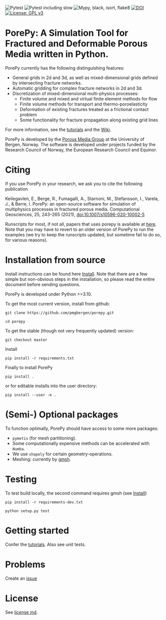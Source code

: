 ![Pytest](https://github.com/pmgbergen/porepy/actions/workflows/run-pytest.yml/badge.svg)
![Pytest including slow](https://github.com/pmgbergen/porepy/actions/workflows/run-pytest-all.yml/badge.svg)
![Mypy, black, isort, flake8](https://github.com/pmgbergen/porepy/actions/workflows/run-static-checks.yml/badge.svg)
[![DOI](https://zenodo.org/badge/89228838.svg)](https://zenodo.org/badge/latestdoi/89228838)
[![License: GPL v3](https://img.shields.io/badge/License-GPL%20v3-blue.svg)](https://www.gnu.org/licenses/gpl-3.0)


# PorePy: A Simulation Tool for Fractured and Deformable Porous Media written in Python.
PorePy currently has the following distinguishing features:
- General grids in 2d and 3d, as well as mixed-dimensional grids defined by intersecting fracture networks.
- Automatic gridding for complex fracture networks in 2d and 3d.
- Discretization of mixed-dimensional multi-physics processes:
    - Finite volume and mixed and virtual finite element methods for flow
    - Finite volume methods for transport and thermo-poroelasticity
    - Deformation of existing fractures treated as a frictional contact problem
    - Some functionality for fracture propagation along existing grid lines


For more information, see the [tutorials](tutorials) and the [Wiki](https://github.com/pmgbergen/porepy/wiki).

PorePy is developed by the [Porous Media Group](http://pmg.b.uib.no/) at the University of Bergen, Norway. The software is developed under projects funded by the Research Council of Norway, the European Research Council and Equinor.

# Citing
If you use PorePy in your research, we ask you to cite the following publication

Keilegavlen, E., Berge, R., Fumagalli, A., Starnoni, M., Stefansson, I., Varela, J., & Berre, I. PorePy: an open-source software for simulation of multiphysics processes in fractured porous media. Computational Geosciences,  25, 243–265 (2021), [doi:10.1007/s10596-020-10002-5](https://doi.org/10.1007/s10596-020-10002-5)

Runscripts for most, if not all, papers that uses porepy is available at [here](./Papers.md).
Note that you may have to revert to an older version of PorePy to run the examples (we try to keep the runscripts updated, but sometime fail to do so, for various reasons).

# Installation from source
Install instructions can be found here [Install](https://github.com/pmgbergen/porepy/blob/develop/Install.md).
Note that there are a few simple but non-obvious steps in the installation, so please read the entire document before sending questions.

PorePy is developed under Python >=3.10.

To get the most current version, install from github:

    git clone https://github.com/pmgbergen/porepy.git

    cd porepy

To get the stable (though not very frequently updated) version:

    git checkout master

Install

    pip install -r requirements.txt

Finally to install PorePy

    pip install .

or for editable installs into the user directory:

    pip install --user -e .



# (Semi-) Optional packages
To function optimally, PorePy should have access to some more packages:
*  `pymetis` (for mesh partitioning).
* Some computationally expensive methods can be accelerated with `Numba`.
* We use `shapely` for certain geometry-operations.
* Meshing: currently by [gmsh](http://gmsh.info/doc/texinfo/gmsh.html).

# Testing
To test build locally, the second command requires gmsh (see [Install](https://github.com/pmgbergen/porepy/blob/develop/Install.md))

    pip install -r requirements-dev.txt

    python setup.py test

# Getting started
Confer the [tutorials](https://github.com/pmgbergen/porepy/tree/develop/tutorials). Also see unit tests.

# Problems
Create an [issue](https://github.com/pmgbergen/porepy/issues)

# License
See [license md](./LICENSE.md).


